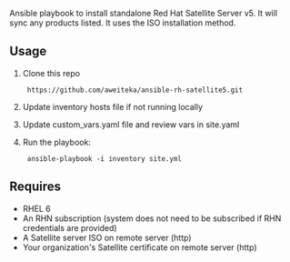 Ansible playbook to install standalone Red Hat Satellite Server v5. It will sync any products listed. It uses the ISO installation method.

## Usage ##
1. Clone this repo

        https://github.com/aweiteka/ansible-rh-satellite5.git

2. Update inventory hosts file if not running locally
3. Update custom_vars.yaml file and review vars in site.yaml
4. Run the playbook:

        ansible-playbook -i inventory site.yml

## Requires ##
 * RHEL 6
 * An RHN subscription (system does not need to be subscribed if RHN credentials are provided)
 * A Satellite server ISO on remote server (http)
 * Your organization's Satellite certificate on remote server (http)
